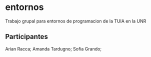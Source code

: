# entornos
Trabajo grupal para entornos de programacion de la TUIA en la UNR

## Participantes

Arian Racca;
Amanda Tardugno;
Sofia Grando;

